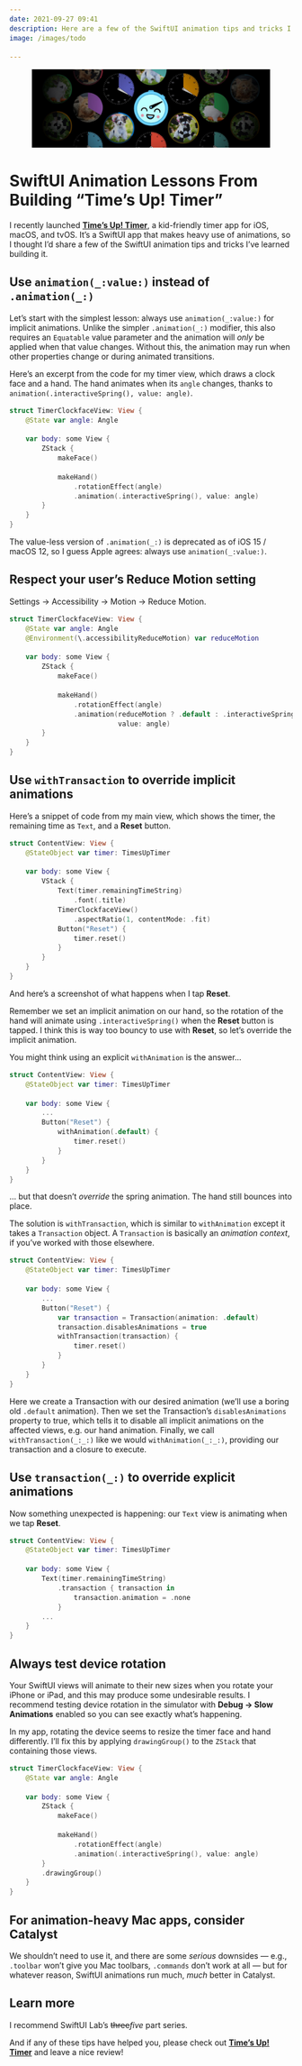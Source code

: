 ```yaml
---
date: 2021-09-27 09:41
description: Here are a few of the SwiftUI animation tips and tricks I’ve learned while building my kid-friendly timer app Time’s Up! Timer.
image: /images/todo

---
```


<figure><img src="/images/times-up-promo.jpg" alt="Screenshot of a Time’s Up! Timer" /></figure>

# SwiftUI Animation Lessons From Building “Time’s Up! Timer”

I recently launched **[Time’s Up! Timer](https://overdesigned.net/timesup/)**, a kid-friendly timer app for iOS, macOS, and tvOS. It’s a SwiftUI app that makes heavy use of animations, so I thought I’d share a few of the SwiftUI animation tips and tricks I’ve learned building it.


## Use `animation(_:value:)` instead of `.animation(_:)`

Let’s start with the simplest lesson: always use `animation(_:value:)` for implicit animations. Unlike the simpler `.animation(_:)` modifier, this also requires an `Equatable` value parameter and the animation will *only* be applied when that value changes. Without this, the animation may run when other properties change or during animated transitions.

Here’s an excerpt from the code for my timer view, which draws a clock face and a hand. The hand animates when its `angle` changes, thanks to `animation(.interactiveSpring(), value: angle)`.

```swift
struct TimerClockfaceView: View {
    @State var angle: Angle
    
    var body: some View {
        ZStack {
            makeFace()
        
            makeHand()
                .rotationEffect(angle)
                .animation(.interactiveSpring(), value: angle)
        }
    }
}
```

The value-less version of `.animation(_:)` is deprecated as of iOS 15 / macOS 12, so I guess Apple agrees: always use `animation(_:value:)`.


## Respect your user’s Reduce Motion setting

Settings &rarr; Accessibility &rarr; Motion &rarr; Reduce Motion.

```swift
struct TimerClockfaceView: View {
    @State var angle: Angle
    @Environment(\.accessibilityReduceMotion) var reduceMotion
    
    var body: some View {
        ZStack {
            makeFace()
            
            makeHand()
                .rotationEffect(angle)
                .animation(reduceMotion ? .default : .interactiveSpring(),
                           value: angle)
        }
    }
}
```

## Use `withTransaction` to override implicit animations

Here’s a snippet of code from my main view, which shows the timer, the remaining time as `Text`, and a **Reset** button.

```swift
struct ContentView: View {
    @StateObject var timer: TimesUpTimer
    
    var body: some View {
        VStack {
            Text(timer.remainingTimeString)
                .font(.title)
            TimerClockfaceView()
                .aspectRatio(1, contentMode: .fit)
            Button("Reset") {
                timer.reset()
            }
        }
    }
}
```

And here’s a screenshot of what happens when I tap **Reset**.


Remember we set an implicit animation on our hand, so the rotation of the hand will animate using `.interactiveSpring()` when the **Reset** button is tapped. I think this is way too bouncy to use with **Reset**, so let’s override the implicit animation.

You might think using an explicit `withAnimation` is the answer…

```swift
struct ContentView: View {
    @StateObject var timer: TimesUpTimer
    
    var body: some View {
    	...
        Button("Reset") {
            withAnimation(.default) {
                timer.reset()
            }
        }
    }
}
```

… but that doesn’t *override* the spring animation. The hand still bounces into place.

The solution is `withTransaction`, which is similar to `withAnimation` except it takes a `Transaction` object. A `Transaction` is basically an *animation context*, if you’ve worked with those elsewhere. 

```swift
struct ContentView: View {
    @StateObject var timer: TimesUpTimer
    
    var body: some View {
        ...
        Button("Reset") {
            var transaction = Transaction(animation: .default)
            transaction.disablesAnimations = true
            withTransaction(transaction) {
                timer.reset()
            }
        }
    }
}
```

Here we create a Transaction with our desired animation (we’ll use a boring old `.default` animation). Then we set the Transaction’s `disablesAnimations` property to true, which tells it to disable all implicit animations on the affected views, e.g. our hand animation. Finally, we call `withTransaction(_:_:)` like we would `withAnimation(_:_:)`, providing our transaction and a closure to execute.


## Use `transaction(_:)` to override explicit animations

Now something unexpected is happening: our `Text` view is animating when we tap **Reset**.

```swift
struct ContentView: View {
    @StateObject var timer: TimesUpTimer
    
    var body: some View {
    	Text(timer.remainingTimeString)
    	    .transaction { transaction in
    	        transaction.animation = .none
    	    }
    	...
    }
}
```


## Always test device rotation

Your SwiftUI views will animate to their new sizes when you rotate your iPhone or iPad, and this may produce some undesirable results. I recommend testing device rotation in the simulator with **Debug &rarr; Slow Animations** enabled so you can see exactly what’s happening.

In my app, rotating the device seems to resize the timer face and hand differently. I’ll fix this by applying `drawingGroup()` to the `ZStack` that containing those views.

```swift
struct TimerClockfaceView: View {
    @State var angle: Angle
    
    var body: some View {
        ZStack {
            makeFace()
            
            makeHand()
                .rotationEffect(angle)
                .animation(.interactiveSpring(), value: angle)
        }
        .drawingGroup()
    }
}
```

## For animation-heavy Mac apps, consider Catalyst

We shouldn’t need to use it, and there are some *serious* downsides — e.g., `.toolbar` won’t give you Mac toolbars, `.commands` don’t work at all — but for whatever reason, SwiftUI animations run much, *much* better in Catalyst.


## Learn more

I recommend SwiftUI Lab’s <strike>three</strike>*five* part series.

And if any of these tips have helped you, please check out **[Time’s Up! Timer](https://overdesigned.net/timesup/)** and leave a nice review!